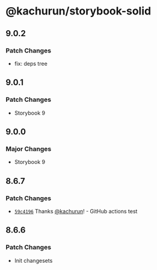 # @kachurun/storybook-solid

## 9.0.2

### Patch Changes

-   fix: deps tree

## 9.0.1

### Patch Changes

-   Storybook 9

## 9.0.0

### Major Changes

-   Storybook 9

## 8.6.7

### Patch Changes

-   [`59c4196`](https://github.com/kachurun/create-solid-storybook/commit/59c4196c506c33fb129045a76b573f18b8d43b1d) Thanks [@kachurun](https://github.com/kachurun)! - GitHub actions test

## 8.6.6

### Patch Changes

-   Init changesets

